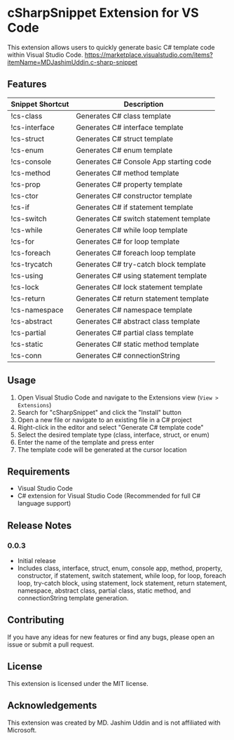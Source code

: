 # cSharpSnippet Extension for VS Code

This extension allows users to quickly generate basic C# template code within Visual Studio Code.
https://marketplace.visualstudio.com/items?itemName=MDJashimUddin.c-sharp-snippet

## Features
| Snippet Shortcut | Description |
| ---------------- | ----------- |
| !cs-class       | Generates C# class template|
| !cs-interface   | Generates C# interface template|
| !cs-struct      | Generates C# struct template|
| !cs-enum        | Generates C# enum template|
| !cs-console     | Generates C# Console App starting code |
| !cs-method      | Generates C# method template |
| !cs-prop        | Generates C# property template |
| !cs-ctor        | Generates C# constructor template |
| !cs-if          | Generates C# if statement template |
| !cs-switch      | Generates C# switch statement template |
| !cs-while       | Generates C# while loop template |
| !cs-for         | Generates C# for loop template |
| !cs-foreach     | Generates C# foreach loop template |
| !cs-trycatch    | Generates C# try-catch block template |
| !cs-using       | Generates C# using statement template |
| !cs-lock        | Generates C# lock statement template |
| !cs-return      | Generates C# return statement template |
| !cs-namespace   | Generates C# namespace template |
| !cs-abstract    | Generates C# abstract class template |
| !cs-partial     | Generates C# partial class template |
| !cs-static      | Generates C# static method template |
| !cs-conn        | Generates C# connectionString |


## Usage
1. Open Visual Studio Code and navigate to the Extensions view (`View > Extensions`)
2. Search for "cSharpSnippet" and click the "Install" button
3. Open a new file or navigate to an existing file in a C# project
4. Right-click in the editor and select "Generate C# template code"
5. Select the desired template type (class, interface, struct, or enum)
6. Enter the name of the template and press enter
7. The template code will be generated at the cursor location

## Requirements
- Visual Studio Code
- C# extension for Visual Studio Code (Recommended for full C# language support)

## Release Notes

### 0.0.3
- Initial release
- Includes class, interface, struct, enum, console app, method, property, constructor, if statement, switch statement, while loop, for loop, foreach loop, try-catch block, using statement, lock statement, return statement, namespace, abstract class, partial class, static method, and connectionString template generation.

## Contributing

If you have any ideas for new features or find any bugs, please open an issue or submit a pull request.

## License

This extension is licensed under the MIT license.

## Acknowledgements

This extension was created by MD. Jashim Uddin and is not affiliated with Microsoft.
